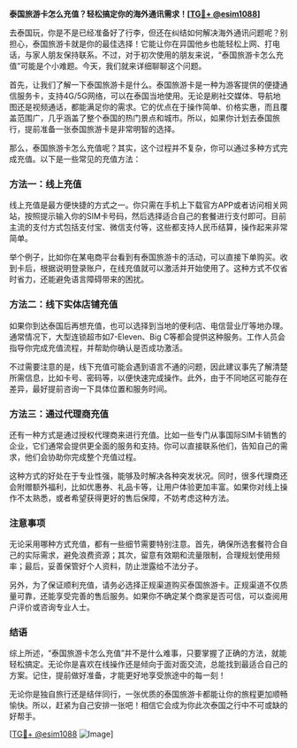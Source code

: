 **泰国旅游卡怎么充值？轻松搞定你的海外通讯需求！[[TG💪+ @esim1088](https://t.me/s/esim1088)]**

去泰国玩，你是不是已经准备好了行李，但还在纠结如何解决海外通讯问题呢？别担心，泰国旅游卡就是你的最佳选择！它能让你在异国他乡也能轻松上网、打电话，与家人朋友保持联系。不过，对于初次使用的朋友来说，“泰国旅游卡怎么充值”可能是个小难题。今天，我们就来详细聊聊这个问题。

首先，让我们了解一下泰国旅游卡是什么。泰国旅游卡是一种为游客提供的便捷通信服务卡，支持4G/5G网络，可以在泰国当地使用。无论是刷社交媒体、导航地图还是视频通话，都能满足你的需求。它的优点在于操作简单、价格实惠，而且覆盖范围广，几乎涵盖了整个泰国的热门景点和城市。所以，如果你计划去泰国旅行，提前准备一张泰国旅游卡是非常明智的选择。

那么，泰国旅游卡怎么充值呢？其实，这个过程并不复杂，你可以通过多种方式完成充值。以下是一些常见的充值方法：

### 方法一：线上充值

线上充值是最方便快捷的方式之一。你只需在手机上下载官方APP或者访问相关网站，按照提示输入你的SIM卡号码，然后选择适合自己的套餐进行支付即可。目前主流的支付方式包括支付宝、微信支付等，这些都支持人民币结算，操作起来非常简单。

举个例子，比如你在某电商平台看到有泰国旅游卡的活动，可以直接下单购买。收到卡后，根据说明登录账户，在线充值就可以激活并开始使用了。这种方式不仅省时省力，还能避免语言障碍带来的困扰。

### 方法二：线下实体店铺充值

如果你到达泰国后再想充值，也可以选择到当地的便利店、电信营业厅等地办理。通常情况下，大型连锁超市如7-Eleven、Big C等都会提供这种服务。工作人员会指导你完成充值流程，并帮助你确认是否成功激活。

不过需要注意的是，线下充值可能会遇到语言不通的问题，因此建议事先了解清楚所需信息，比如卡号、密码等，以便快速完成操作。此外，由于不同地区可能存在差异，最好提前咨询一下具体位置和服务时间。

### 方法三：通过代理商充值

还有一种方式是通过授权代理商来进行充值。比如一些专门从事国际SIM卡销售的企业，它们通常会提供更全面的服务和支持。你可以直接联系他们，告知自己的需求，他们会协助你完成整个充值过程。

这种方式的好处在于专业性强，能够及时解决各种突发状况。同时，很多代理商还会附赠额外福利，比如优惠券、礼品卡等，让用户体验更加丰富。如果你对线上操作不太熟悉，或者希望获得更好的售后保障，不妨考虑这种方法。

### 注意事项

无论采用哪种方式充值，都有一些细节需要特别注意。首先，确保所选套餐符合自己的实际需求，避免浪费资源；其次，留意有效期和流量限制，合理规划使用频率；最后，妥善保管好个人资料，防止泄露给不法分子。

另外，为了保证顺利充值，请务必选择正规渠道购买泰国旅游卡。正规渠道不仅质量可靠，还能享受完善的售后服务。如果你不确定某个商家是否可信，可以查阅用户评价或咨询专业人士。

### 结语

综上所述，“泰国旅游卡怎么充值”并不是什么难事，只要掌握了正确的方法，就能轻松搞定。无论你是喜欢在线操作还是倾向于面对面交流，总能找到最适合自己的方案。记住，提前做好准备，才能更好地享受旅途中的每一刻！

无论你是独自旅行还是结伴同行，一张优质的泰国旅游卡都能让你的旅程更加顺畅愉快。所以，赶紧为自己安排一张吧！相信它会成为你此次泰国之行中不可或缺的好帮手。

[[TG💪+ @esim1088](https://t.me/s/esim1088) ![Image](https://i.postimg.cc/4NQfJmqS/Snipaste-2025-05-13-00-14-12.png)]